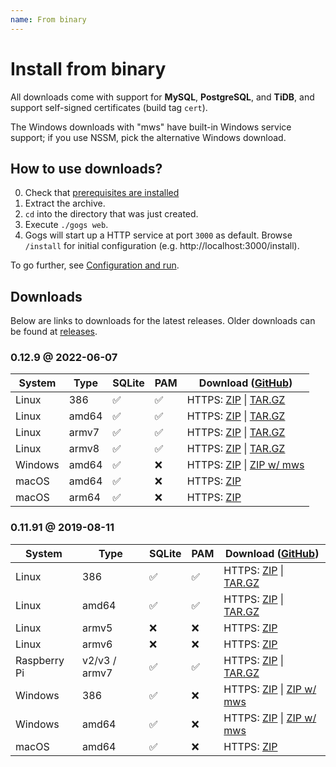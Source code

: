 ```yaml
---
name: From binary
---
```


# Install from binary

All downloads come with support for **MySQL**, **PostgreSQL**, and **TiDB**, and support self-signed certificates (build tag `cert`).

The Windows downloads with "mws" have built-in Windows service support; if you use NSSM, pick the alternative Windows download.

## How to use downloads?

0. Check that [prerequisites are installed](/docs/installation)
1. Extract the archive.
2. `cd` into the directory that was just created.
3. Execute `./gogs web`.
4. Gogs will start up a HTTP service at port `3000` as default. Browse `/install` for initial configuration (e.g. http://localhost:3000/install).

To go further, see [Configuration and run](/docs/installation/configuration_and_run.html).

## Downloads

Below are links to downloads for the latest releases. Older downloads can be found at [releases](https://github.com/gogs/gogs/releases).

### 0.12.9 @ 2022-06-07

|System|Type|SQLite|PAM|Download ([GitHub](https://github.com/gogs/gogs/releases/tag/v0.12.9))|
|------|----|------|---|--------|
|Linux|386|✅|✅|HTTPS: [ZIP](https://dl.gogs.io/0.12.9/gogs_0.12.9_linux_386.zip) \| [TAR.GZ](https://dl.gogs.io/0.12.9/gogs_0.12.9_linux_386.tar.gz)|
|Linux|amd64|✅|✅|HTTPS: [ZIP](https://dl.gogs.io/0.12.9/gogs_0.12.9_linux_amd64.zip) \| [TAR.GZ](https://dl.gogs.io/0.12.9/gogs_0.12.9_linux_amd64.tar.gz)|
|Linux|armv7|✅|✅|HTTPS: [ZIP](https://dl.gogs.io/0.12.9/gogs_0.12.9_linux_armv7.zip) \| [TAR.GZ](https://dl.gogs.io/0.12.9/gogs_0.12.9_linux_armv7.tar.gz)|
|Linux|armv8|✅|✅|HTTPS: [ZIP](https://dl.gogs.io/0.12.9/gogs_0.12.9_linux_armv8.zip) \| [TAR.GZ](https://dl.gogs.io/0.12.9/gogs_0.12.9_linux_armv8.tar.gz)|
|Windows|amd64|✅|❌|HTTPS: [ZIP](https://dl.gogs.io/0.12.9/gogs_0.12.9_windows_amd64.zip) \| [ZIP w/ mws](https://dl.gogs.io/0.12.9/gogs_0.12.9_windows_amd64_mws.zip)|
|macOS|amd64|✅|❌|HTTPS: [ZIP](https://dl.gogs.io/0.12.9/gogs_0.12.9_darwin_amd64.zip)|
|macOS|arm64|✅|❌|HTTPS: [ZIP](https://dl.gogs.io/0.12.9/gogs_0.12.9_darwin_arm64.zip)|

### 0.11.91 @ 2019-08-11

|System|Type|SQLite|PAM|Download ([GitHub](https://github.com/gogs/gogs/releases/tag/v0.11.91))|
|------|----|------|---|--------|
|Linux|386|✅|✅|HTTPS: [ZIP](https://dl.gogs.io/0.11.91/gogs_0.11.91_linux_386.zip) \| [TAR.GZ](https://dl.gogs.io/0.11.91/gogs_0.11.91_linux_386.tar.gz)|
|Linux|amd64|✅|✅|HTTPS: [ZIP](https://dl.gogs.io/0.11.91/gogs_0.11.91_linux_amd64.zip) \| [TAR.GZ](https://dl.gogs.io/0.11.91/gogs_0.11.91_linux_amd64.tar.gz)|
|Linux|armv5|❌|❌|HTTPS: [ZIP](https://dl.gogs.io/0.11.91/gogs_0.11.91_linux_armv5.zip)|
|Linux|armv6|❌|❌|HTTPS: [ZIP](https://dl.gogs.io/0.11.91/gogs_0.11.91_linux_armv6.zip)|
|Raspberry Pi|v2/v3 / armv7|✅|✅|HTTPS: [ZIP](https://dl.gogs.io/0.11.91/gogs_0.11.91_raspi_armv7.zip) \| [TAR.GZ](https://dl.gogs.io/0.11.91/gogs_0.11.91_raspi_armv7.tar.gz)|
|Windows|386|✅|❌|HTTPS: [ZIP](https://dl.gogs.io/0.11.91/gogs_0.11.91_windows_386.zip) \| [ZIP w/ mws](https://dl.gogs.io/0.11.91/gogs_0.11.91_windows_386_mws.zip)|
|Windows|amd64|✅|❌|HTTPS: [ZIP](https://dl.gogs.io/0.11.91/gogs_0.11.91_windows_amd64.zip) \| [ZIP w/ mws](https://dl.gogs.io/0.11.91/gogs_0.11.91_windows_amd64_mws.zip)|
|macOS|amd64|✅|❌|HTTPS: [ZIP](https://dl.gogs.io/0.11.91/gogs_0.11.91_darwin_amd64.zip)|
